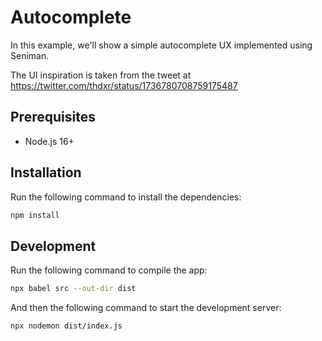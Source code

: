 # Autocomplete

In this example, we'll show a simple autocomplete UX implemented using Seniman. 

The UI inspiration is taken from the tweet at https://twitter.com/thdxr/status/1736780708759175487

## Prerequisites
- Node.js 16+

## Installation

Run the following command to install the dependencies:

```bash
npm install
```

## Development

Run the following command to compile the app:
```bash
npx babel src --out-dir dist
```

And then the following command to start the development server:

```bash
npx nodemon dist/index.js
```
